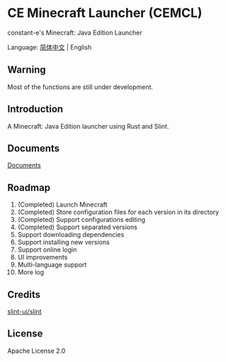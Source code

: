 # CE Minecraft Launcher (CEMCL)
constant-e's Minecraft: Java Edition Launcher

Language: [简体中文](README.md) | English

## Warning
Most of the functions are still under development.

## Introduction
A Minecraft: Java Edition launcher using Rust and Slint.

## Documents
[Documents](https://constant-e.github.io/CEMCL/en/docs)

## Roadmap
1. (Completed) Launch Minecraft
2. (Completed) Store configuration files for each version in its directory
3. (Completed) Support configurations editing
4. (Completed) Support separated versions
5. Support downloading dependencies
6. Support installing new versions
7. Support online login
8. UI improvements
9. Multi-language support
10. More log

## Credits
[slint-ui/slint](https://github.com/slint-ui/slint)

## License
Apache License 2.0
